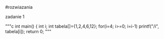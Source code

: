 #rozwiazania

zadanie 1

"""c
int main() {
int i;
int tabela[]={1,2,4,6,12};
for(i=4; i>=0; i=i-1)
printf("/i", tabela[i]);
return 0;
"""

